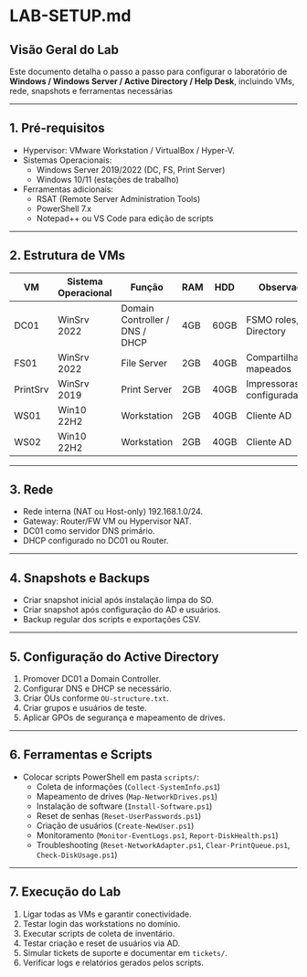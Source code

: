 # LAB-SETUP.md

## Visão Geral do Lab

Este documento detalha o passo a passo para configurar o laboratório de **Windows / Windows Server / Active Directory / Help Desk**, incluindo VMs, rede, snapshots e ferramentas necessárias

---

## 1. Pré-requisitos

- Hypervisor: VMware Workstation / VirtualBox / Hyper-V.
- Sistemas Operacionais:
  - Windows Server 2019/2022 (DC, FS, Print Server)
  - Windows 10/11 (estações de trabalho)
- Ferramentas adicionais:
  - RSAT (Remote Server Administration Tools)
  - PowerShell 7.x
  - Notepad++ ou VS Code para edição de scripts

---

## 2. Estrutura de VMs

| VM       | Sistema Operacional | Função                         | RAM | HDD  | Observações                        |
|----------|------------------|--------------------------------|-----|------|-----------------------------------|
| DC01     | WinSrv 2022       | Domain Controller / DNS / DHCP | 4GB | 60GB | FSMO roles, Active Directory      |
| FS01     | WinSrv 2022       | File Server                    | 2GB | 40GB | Compartilhamentos mapeados        |
| PrintSrv | WinSrv 2019       | Print Server                   | 2GB | 40GB | Impressoras configuradas          |
| WS01     | Win10 22H2        | Workstation                    | 2GB | 40GB | Cliente AD                        |
| WS02     | Win10 22H2        | Workstation                    | 2GB | 40GB | Cliente AD                        |

---

## 3. Rede

- Rede interna (NAT ou Host-only) 192.168.1.0/24.
- Gateway: Router/FW VM ou Hypervisor NAT.
- DC01 como servidor DNS primário.
- DHCP configurado no DC01 ou Router.

---

## 4. Snapshots e Backups

- Criar snapshot inicial após instalação limpa do SO.
- Criar snapshot após configuração do AD e usuários.
- Backup regular dos scripts e exportações CSV.

---

## 5. Configuração do Active Directory

1. Promover DC01 a Domain Controller.
2. Configurar DNS e DHCP se necessário.
3. Criar OUs conforme `OU-structure.txt`.
4. Criar grupos e usuários de teste.
5. Aplicar GPOs de segurança e mapeamento de drives.

---

## 6. Ferramentas e Scripts

- Colocar scripts PowerShell em pasta `scripts/`:
  - Coleta de informações (`Collect-SystemInfo.ps1`)
  - Mapeamento de drives (`Map-NetworkDrives.ps1`)
  - Instalação de software (`Install-Software.ps1`)
  - Reset de senhas (`Reset-UserPasswords.ps1`)
  - Criação de usuários (`Create-NewUser.ps1`)
  - Monitoramento (`Monitor-EventLogs.ps1`, `Report-DiskHealth.ps1`)
  - Troubleshooting (`Reset-NetworkAdapter.ps1`, `Clear-PrintQueue.ps1`, `Check-DiskUsage.ps1`)

---

## 7. Execução do Lab

1. Ligar todas as VMs e garantir conectividade.
2. Testar login das workstations no domínio.
3. Executar scripts de coleta de inventário.
4. Testar criação e reset de usuários via AD.
5. Simular tickets de suporte e documentar em `tickets/`.
6. Verificar logs e relatórios gerados pelos scripts.
